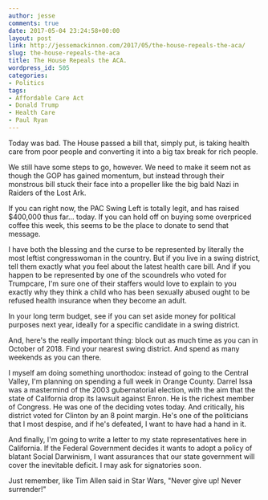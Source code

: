 ```yaml
---
author: jesse
comments: true
date: 2017-05-04 23:24:58+00:00
layout: post
link: http://jessemackinnon.com/2017/05/the-house-repeals-the-aca/
slug: the-house-repeals-the-aca
title: The House Repeals the ACA.
wordpress_id: 505
categories:
- Politics
tags:
- Affordable Care Act
- Donald Trump
- Health Care
- Paul Ryan
---
```


Today was bad. The House passed a bill that, simply put, is taking health care from poor people and converting it into a big tax break for rich people.

We still have some steps to go, however. We need to make it seem not as though the GOP has gained momentum, but instead through their monstrous bill stuck their face into a propeller like the big bald Nazi in Raiders of the Lost Ark.

If you can right now, the PAC Swing Left is totally legit, and has raised $400,000 thus far... today. If you can hold off on buying some overpriced coffee this week, this seems to be the place to donate to send that message.

I have both the blessing and the curse to be represented by literally the most leftist congresswoman in the country. But if you live in a swing district, tell them exactly what you feel about the latest health care bill. And if you happen to be represented by one of the scoundrels who voted for Trumpcare, I'm sure one of their staffers would love to explain to you exactly why they think a child who has been sexually abused ought to be refused health insurance when they become an adult.

In your long term budget, see if you can set aside money for political purposes next year, ideally for a specific candidate in a swing district.

And, here's the really important thing: block out as much time as you can in October of 2018. Find your nearest swing district. And spend as many weekends as you can there.

I myself am doing something unorthodox: instead of going to the Central Valley, I'm planning on spending a full week in Orange County. Darrel Issa was a mastermind of the 2003 gubernatorial election, with the aim that the state of California drop its lawsuit against Enron. He is the richest member of Congress. He was one of the deciding votes today. And critically, his district voted for Clinton by an 8 point margin. He's one of the politicians that I most despise, and if he's defeated, I want to have had a hand in it.

And finally, I'm going to write a letter to my state representatives here in California. If the Federal Government decides it wants to adopt a policy of blatant Social Darwinism, I want assurances that our state government will cover the inevitable deficit. I may ask for signatories soon.

Just remember, like Tim Allen said in Star Wars, "Never give up! Never surrender!"
